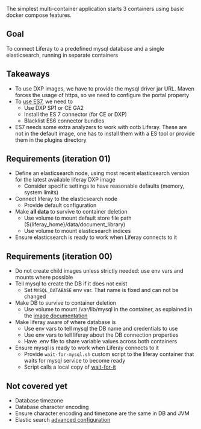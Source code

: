 The simplest multi-container application starts 3 containers using basic docker compose features.

## Goal
To connect Liferay to a predefined mysql database and a single elasticsearch, running in separate containers

## Takeaways
* To use DXP images, we have to provide the mysql driver jar URL. Maven forces the usage of https, so we need to configure the portal property
* To [use ES7](https://portal.liferay.dev/docs/7-2/deploy/-/knowledge_base/d/upgrading-to-elasticsearch-7), we need to 
  * Use DXP SP1 or CE GA2
  * Install the ES 7 connector (for CE or DXP)
  * Blacklist ES6 connector bundles
* ES7 needs some extra analyzers to work with ootb Liferay. These are not in the default image, one has to install them with a ES tool or provide them in the plugins directory 

## Requirements (iteration 01)
* Define an elasticsearch node, using most recent elasticsearch version for the latest available liferay DXP image
    * Consider specific settings to have reasonable defaults (memory, system limits)
* Connect liferay to the elasticsearch node
    * Provide default configuration
* Make **all data** to survive to container deletion
    * Use volume to mount default store file path (${liferay_home}/data/document_library)
    * Use volume to mount elasticsearch indices    
* Ensure elasticsearch is ready to work when Liferay connects to it

## Requirements (iteration 00)
* Do not create child images unless strictly needed: use env vars and mounts where possible
* Tell mysql to create the DB if it does not exist
    * Set `MYSQL_DATABASE` env var. That name is fixed and can not be changed
* Make DB to survive to container deletion
    * Use volume to mount /var/lib/mysql in the container, as explained in the [image documentation](https://hub.docker.com/_/mysql/)
* Make liferay aware of where database is
    * Use env vars to tell mysql the DB name and credentials to use
    * Use env vars to tell liferay about the DB connection properties
    * Have .env file to share variable values across both containers 
* Ensure mysql is ready to work when Liferay connects to it
    * Provide `wait-for-mysql.sh` custom script to the liferay container that waits for mysql service to become ready
    * Script calls a local copy of [wait-for-it](https://github.com/vishnubob/wait-for-it)
    
## Not covered yet
* Database timezone
* Database character encoding
* Ensure character encoding and timezone are the same in DB and JVM
* Elastic search [advanced configuration](https://www.elastic.co/guide/en/elasticsearch/reference/7.5/docker.html)